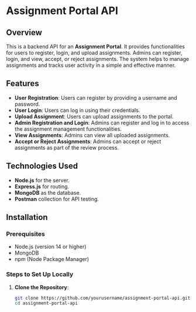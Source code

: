 # Assignment Portal API

## Overview

This is a backend API for an **Assignment Portal**. It provides functionalities for users to register, login, and upload assignments. Admins can register, login, and view, accept, or reject assignments. The system helps to manage assignments and tracks user activity in a simple and effective manner.

## Features

- **User Registration**: Users can register by providing a username and password.
- **User Login**: Users can log in using their credentials.
- **Upload Assignment**: Users can upload assignments to the portal.
- **Admin Registration and Login**: Admins can register and log in to access the assignment management functionalities.
- **View Assignments**: Admins can view all uploaded assignments.
- **Accept or Reject Assignments**: Admins can accept or reject assignments as part of the review process.

## Technologies Used

- **Node.js** for the server.
- **Express.js** for routing.
- **MongoDB** as the database.
- **Postman** collection for API testing.

## Installation

### Prerequisites

- Node.js (version 14 or higher)
- MongoDB
- npm (Node Package Manager)

### Steps to Set Up Locally

1. **Clone the Repository**:
   ```bash
   git clone https://github.com/yourusername/assignment-portal-api.git
   cd assignment-portal-api
